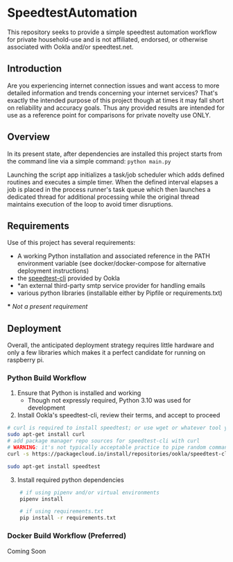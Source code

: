# SpeedtestAutomation

This repository seeks to provide a simple speedtest automation workflow for private household-use and is not affiliated, endorsed, or otherwise associated with Ookla and/or speedtest.net.

## Introduction

<!-- Sources, References (See Also):
    https://www.fcc.gov/consumers/guides/fcc-speed-test-app-tip-sheet
    https://schedule.readthedocs.io/en/stable/examples.html#run-a-job-every-x-minute
    https://packagecloud.io/ookla/speedtest-cli/install#virtualenv
-->

<!-- INTRODUCE: FCC regulation and why this repository exists + typical intended uses -->
<!-- In the United States -->

Are you experiencing internet connection issues and want access to more detailed information and trends concerning your internet services? That's exactly the intended purpose of this project though at times it may fall short on reliability and accuracy goals. Thus any provided results are intended for use as a reference point for comparisons for private novelty use ONLY.


## Overview

In its present state, after dependencies are installed this project starts from the command line via a simple command:  `python main.py`

Launching the script app initializes a task/job scheduler which adds defined routines and executes a simple timer. When the defined interval elapses a job is placed in the process runner's task queue which then launches a dedicated thread for additional processing while the original thread maintains execution of the loop to avoid timer disruptions.

## Requirements

Use of this project has several requirements:
- A working Python installation and associated reference in the PATH environment variable (see docker/docker-compose for alternative deployment instructions)
- the [speedtest-cli](https://www.speedtest.net/apps/cli#ubuntu) provided by Ookla
- *an external third-party smtp service provider for handling emails
- various python libraries (installable either by Pipfile or requirements.txt)

__*__ _Not a present requirement_

## Deployment

Overall, the anticipated deployment strategy requires little hardware and only a few libraries which makes it a perfect candidate for running on raspberry pi.

### Python Build Workflow
1. Ensure that Python is installed and working
    - Though not expressly required, Python 3.10 was used for development
2. Install Ookla's speedtest-cli, review their terms, and accept to proceed
```bash
# curl is required to install speedtest; or use wget or whatever tool you prefer
sudo apt-get install curl
# add package manager repo sources for speedtest-cli with curl
# WARNING: it's not typically acceptable practice to pipe random commands/scripts to
curl -s https://packagecloud.io/install/repositories/ookla/speedtest-cli/script.deb.sh | sudo bash

sudo apt-get install speedtest
```
3. Install required python dependencies
```bash
    # if using pipenv and/or virtual environments
    pipenv install

    # if using requirements.txt
    pip install -r requirements.txt
```

### Docker Build Workflow (Preferred)

Coming Soon
